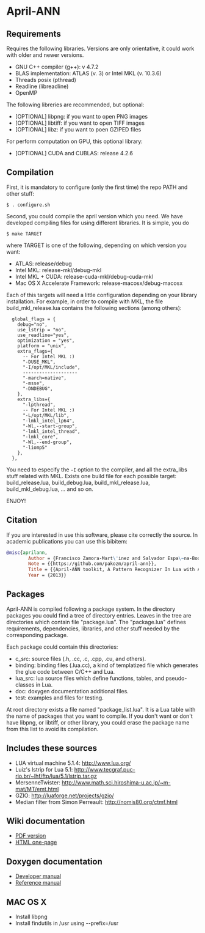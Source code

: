 April-ANN
=========

Requirements
------------

Requires the following libraries. Versions are only orientative, it could work with older and newer versions.

- GNU C++ compiler (g++): v 4.7.2
- BLAS implementation: ATLAS (v. 3) or Intel MKL (v. 10.3.6)
- Threads posix (pthread)
- Readline (libreadline)
- OpenMP

The following libreries are recommended, but optional:
- [OPTIONAL] libpng: if you want to open PNG images
- [OPTIONAL] libtiff: if you want to open TIFF images
- [OPTIONAL] libz: if you want to poen GZIPED files

For perform computation on GPU, this optional library:
- [OPTIONAL] CUDA and CUBLAS: release 4.2.6

Compilation
-----------

First, it is mandatory to configure (only the first time) the repo PATH and other stuff:

```$ . configure.sh```

Second, you could compile the april version which you need. We have developed compiling files for using
different libraries. It is simple, you do

```$ make TARGET```

where TARGET is one of the following, depending on which version you want:

- ATLAS: release/debug
- Intel MKL: release-mkl/debug-mkl
- Intel MKL + CUDA: release-cuda-mkl/debug-cuda-mkl
- Mac OS X Accelerate Framework: release-macosx/debug-macosx

Each of this targets will need a little configuration depending on your library
installation. For example, in order to compile with MKL, the file build_mkl_release.lua contains
the following sections (among others):

```
  global_flags = {
    debug="no",
    use_lstrip = "no",
    use_readline="yes",
    optimization = "yes",
    platform = "unix",
    extra_flags={
      -- For Intel MKL :)
      "-DUSE_MKL",
      "-I/opt/MKL/include",
      --------------------
      "-march=native",
      "-msse",
      "-DNDEBUG",
    },
    extra_libs={
      "-lpthread",
      -- For Intel MKL :)
      "-L/opt/MKL/lib",
      "-lmkl_intel_lp64",
      "-Wl,--start-group",
      "-lmkl_intel_thread",
      "-lmkl_core",
      "-Wl,--end-group",
      "-liomp5"
    },
  },
```

You need to especify the `-I` option to the compiler, and all the extra_libs stuff related with MKL.
Exists one build file for each possible target: build_release.lua, build_debug.lua, build_mkl_release.lua,
build_mkl_debug.lua, ... and so on.

ENJOY!

Citation
--------

If you are interested in use this software, please cite correctly the source. In academic publications
you can use this bibitem:

```bibtex
@misc{aprilann,
        Author = {Francisco Zamora-Mart\'inez and Salvador Espa\~na-Boquera and Jorge Gorbe-Moya and Joan Pastor-Pellicer and Adrian Palacios},
        Note = {{https://github.com/pakozm/april-ann}},
        Title = {{April-ANN toolkit, A Pattern Recognizer In Lua with Artificial Neural Networks}},
        Year = {2013}}
```


Packages
--------

April-ANN is compiled following a package system. In the directory packages you could find a
tree of directory entries. Leaves in the tree are directories which contain file "package.lua".
The "package.lua" defines requirements, dependencies, libraries, and other stuff needed by the
corresponding package.

Each package could contain this directories:

- c_src: source files (.h, .cc, .c, .cpp, .cu, and others).
- binding: binding files (.lua.cc), a kind of templatized file which generates the glue code between C/C++ and Lua.
- lua_src: lua source files which define functions, tables, and pseudo-classes in Lua.
- doc: doxygen documentation additional files.
- test: examples and files for testing.

At root directory exists a file named "package_list.lua". It is a Lua table with the name of packages that
you want to compile. If you don't want or don't have libpng, or libtiff, or other library, you could
erase the package name from this list to avoid its compilation.


Includes these sources
----------------------
- LUA virtual machine 5.1.4: http://www.lua.org/
- Luiz's lstrip for Lua 5.1: http://www.tecgraf.puc-rio.br/~lhf/ftp/lua/5.1/lstrip.tar.gz
- MersenneTwister: http://www.math.sci.hiroshima-u.ac.jp/~m-mat/MT/emt.html
- GZIO: http://luaforge.net/projects/gzio/
- Median filter from Simon Perreault: http://nomis80.org/ctmf.html


Wiki documentation
------------------

- [PDF version](https://rawgithub.com/wiki/pakozm/april-ann/WIKI.pdf)
- [HTML one-page](https://rawgithub.com/wiki/pakozm/april-ann/WIKI.html)


Doxygen documentation
---------------------
- [Developer manual](http://pakozm.github.com/april-ann/doxygen_doc/developer/html/index.html)
- [Reference manual](http://pakozm.github.com/april-ann/doxygen_doc/user_refman/html/index.html)

MAC OS X
--------

- Install libpng
- Install findutils in /usr using --prefix=/usr
